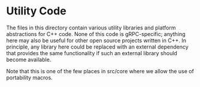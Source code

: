 # Utility Code

The files in this directory contain various utility libraries and platform
abstractions for C++ code.  None of this code is gRPC-specific; anything
here may also be useful for other open source projects written in C++.
In principle, any library here could be replaced with an external
dependency that provides the same functionality if such an external
library should become available.

Note that this is one of the few places in src/core where we allow
the use of portability macros.
